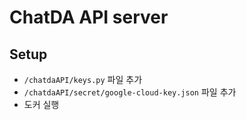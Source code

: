 # ChatDA API server

## Setup
- `/chatdaAPI/keys.py` 파일 추가
- `/chatdaAPI/secret/google-cloud-key.json` 파일 추가
- 도커 실행